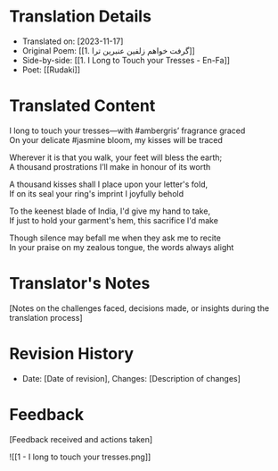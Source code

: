 
# Translation Details
- Translated on: [2023-11-17]
- Original Poem: [[1. گرفت خواهم زلفین عنبرین ترا]] 
- Side-by-side: [[1. I Long to Touch your Tresses - En-Fa]]
- Poet: [[Rudaki]]
# Translated Content

I long to touch your tresses—with #ambergris’ fragrance graced  
On your delicate #jasmine bloom, my kisses will be traced  

Wherever it is that you walk, your feet will bless the earth;  
A thousand prostrations I’ll make in honour of its worth

A thousand kisses shall I place upon your letter's fold,  
If on its seal your ring's imprint I joyfully behold

To the keenest blade of India, I'd give my hand to take,  
If just to hold your garment's hem, this sacrifice I'd make   

Though silence may befall me when they ask me to recite   
In your praise on my zealous tongue, the words always alight  



# Translator's Notes
[Notes on the challenges faced, decisions made, or insights during the translation process]

# Revision History
- Date: [Date of revision], Changes: [Description of changes]

# Feedback
[Feedback received and actions taken]

![[1 - I long to touch your tresses.png]]